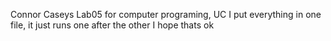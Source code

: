 Connor Caseys Lab05 for computer programing, UC 
I put everything in one file, it just runs one after the other I hope thats ok 
